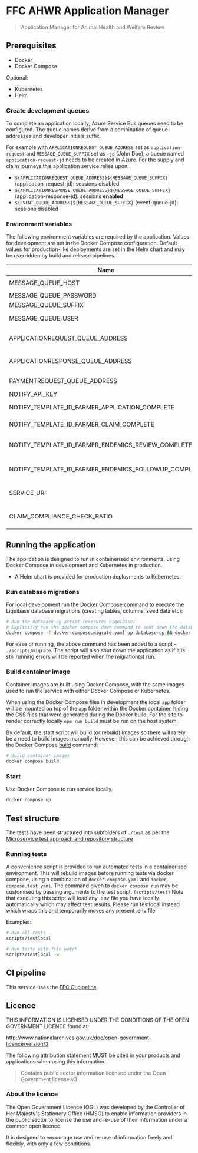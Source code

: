 # FFC AHWR Application Manager

> Application Manager for Animal Health and Welfare Review

## Prerequisites

- Docker
- Docker Compose

Optional:

- Kubernetes
- Helm

### Create development queues

To complete an application locally, Azure Service Bus queues need to be configured. The queue names derive from a combination of queue addresses and developer initials suffix.

For example with `APPLICATIONREQUEST_QUEUE_ADDRESS` set as `application-request` and `MESSAGE_QUEUE_SUFFIX` set as `-jd` (John Doe), a queue named `application-request-jd` needs to be created in Azure. For the supply and claim journeys this application service relies upon:

- `${APPLICATIONREQUEST_QUEUE_ADDRESS}${MESSAGE_QUEUE_SUFFIX}` (application-request-jd): sessions disabled
- `${APPLICATIONRESPONSE_QUEUE_ADDRESS}${MESSAGE_QUEUE_SUFFIX}` (application-response-jd): sessions **enabled**
- `${EVENT_QUEUE_ADDRESS}${MESSAGE_QUEUE_SUFFIX}` (event-queue-jd): sessions disabled

### Environment variables

The following environment variables are required by the application.
Values for development are set in the Docker Compose configuration. Default
values for production-like deployments are set in the Helm chart and may be
overridden by build and release pipelines.

| Name                                                                                   | Description                                                                                      |
| -------------------------------------------------------------------------------------- | ------------------------------------------------------------------------------------------------ |
| MESSAGE_QUEUE_HOST                                                                     | Azure Service Bus hostname, e.g. `myservicebus.servicebus.windows.net`                           |
| MESSAGE_QUEUE_PASSWORD                                                                 | Azure Service Bus SAS policy key                                                                 |
| MESSAGE_QUEUE_SUFFIX                                                                   | Developer initials                                                                               |
| MESSAGE_QUEUE_USER                                                                     | Azure Service Bus SAS policy name, e.g. `RootManageSharedAccessKey`                              |
| APPLICATIONREQUEST_QUEUE_ADDRESS                                                       | Azure Service Bus message request queue name, e.g. `application-request`                         |
| APPLICATIONRESPONSE_QUEUE_ADDRESS                                                      | Azure Service Bus message response queue name, e.g. `application-response`                       |
| PAYMENTREQUEST_QUEUE_ADDRESS                                                           | Azure Service Bus message request queue name, e.g. `payment-request`                             |
| NOTIFY_API_KEY                                                                         | GOV.UK Notify API Key                                                                            |
| NOTIFY_TEMPLATE_ID_FARMER_APPLICATION_COMPLETE                                         | Id of email template used for farmer application complete                                        |
| NOTIFY_TEMPLATE_ID_FARMER_CLAIM_COMPLETE                                               | Id of email template used to notify farmer for claim being completed                             |
| NOTIFY_TEMPLATE_ID_FARMER_ENDEMICS_REVIEW_COMPLETE                                     | Id of email template used to notify farmer for Endemics Review claim being completed             |
| NOTIFY_TEMPLATE_ID_FARMER_ENDEMICS_FOLLOWUP_COMPLETE                                   | Id of email template used to notify farmer for Endemics Follow-up claim being completed          |
| SERVICE_URI                                                                            | URI of service (used in links, in emails) e.g. `http://localhost:3000` or `https://defra.gov.uk` |
| CLAIM_COMPLIANCE_CHECK_RATIO                                                           | The ratio in which claims require a compliance check, e.g. 3 means one in every 3 claims         |

## Running the application

The application is designed to run in containerised environments, using Docker
Compose in development and Kubernetes in production.

- A Helm chart is provided for production deployments to Kubernetes.

### Run database migrations

For local development run the Docker Compose command to execute the
Liquibase database migrations (creating tables, columns, seed data etc):

```sh
# Run the database-up script (executes Liquibase)
# Explicitly run the docker compose down command to shut down the database container
docker compose -f docker-compose.migrate.yaml up database-up && docker compose -f docker-compose.migrate.yaml down
```

For ease or running, the above command has been added to a script -
`./scripts/migrate`. The script will also shut down the application as if it is
still running errors will be reported when the migration(s) run.

### Build container image

Container images are built using Docker Compose, with the same images used to
run the service with either Docker Compose or Kubernetes.

When using the Docker Compose files in development the local `app` folder will
be mounted on top of the `app` folder within the Docker container, hiding the
CSS files that were generated during the Docker build. For the site to render
correctly locally `npm run build` must be run on the host system.

By default, the start script will build (or rebuild) images so there will
rarely be a need to build images manually. However, this can be achieved
through the Docker Compose
[build](https://docs.docker.com/compose/reference/build/) command:

```sh
# Build container images
docker compose build
```

### Start

Use Docker Compose to run service locally.

```sh
docker compose up
```

## Test structure

The tests have been structured into subfolders of `./test` as per the
[Microservice test approach and repository structure](https://eaflood.atlassian.net/wiki/spaces/FPS/pages/1845396477/Microservice+test+approach+and+repository+structure)

### Running tests

A convenience script is provided to run automated tests in a containerised
environment. This will rebuild images before running tests via docker compose,
using a combination of `docker-compose.yaml` and `docker-compose.test.yaml`.
The command given to `docker compose run` may be customised by passing
arguments to the test script. ```(scripts/test)```
Note that executing this script will load any .env
file you have locally automatically which may affect test results. Please run
testlocal instead which wraps this and temporarily moves any present .env file

Examples:

```sh
# Run all tests
scripts/testlocal

# Run tests with file watch
scripts/testlocal -w
```

## CI pipeline

This service uses the [FFC CI pipeline](https://github.com/DEFRA/ffc-jenkins-pipeline-library)

## Licence

THIS INFORMATION IS LICENSED UNDER THE CONDITIONS OF THE OPEN GOVERNMENT
LICENCE found at:

<http://www.nationalarchives.gov.uk/doc/open-government-licence/version/3>

The following attribution statement MUST be cited in your products and
applications when using this information.

> Contains public sector information licensed under the Open Government license
> v3

### About the licence

The Open Government Licence (OGL) was developed by the Controller of Her
Majesty's Stationery Office (HMSO) to enable information providers in the
public sector to license the use and re-use of their information under a common
open licence.

It is designed to encourage use and re-use of information freely and flexibly,
with only a few conditions.
